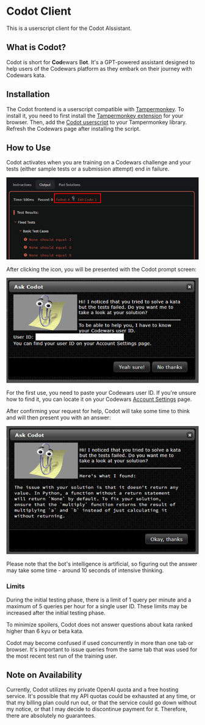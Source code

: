 # Codot Client

This is a userscript client for the Codot AIssistant.

## What is Codot?

Codot is short for **Cod**ewars B**ot**. It's a GPT-powered assistant designed to help users of the Codewars platform as they embark on their journey with Codewars kata.

## Installation

The Codot frontend is a userscript compatible with [Tampermonkey](https://www.tampermonkey.net). To install it, you need to first install the [Tampermonkey extension](https://www.tampermonkey.net) for your browser. Then, add the [Codot userscript](https://github.com/hobovsky/codot-client/raw/main/src/codot.user.js) to your Tampermonkey library. Refresh the Codewars page after installing the script.

## How to Use

Codot activates when you are training on a Codewars challenge and your tests (either sample tests or a submission attempt) end in failure.

![How to Use Step 1](./images/howto-00.png)

After clicking the icon, you will be presented with the Codot prompt screen:

![How to Use Step 2](./images/howto-01.png)

For the first use, you need to paste your Codewars user ID. If you're unsure how to find it, you can locate it on your Codewars [Account Settings](https://www.codewars.com/users/edit) page.

After confirming your request for help, Codot will take some time to think and will then present you with an answer:

![How to Use Step 3](./images/howto-02.png)

Please note that the bot's intelligence is artificial, so figuring out the answer may take some time - around 10 seconds of intensive thinking.

### Limits

During the initial testing phase, there is a limit of 1 query per minute and a maximum of 5 queries per hour for a single user ID. These limits may be increased after the initial testing phase.

To minimize spoilers, Codot does not answer questions about kata ranked higher than 6 kyu or beta kata.

Codot may become confused if used concurrently in more than one tab or browser. It's important to issue queries from the same tab that was used for the most recent test run of the training user.

## Note on Availability

Currently, Codot utilizes my private OpenAI quota and a free hosting service. It's possible that my API quotas could be exhausted at any time, or that my billing plan could run out, or that the service could go down without my notice, or that I may decide to discontinue payment for it. Therefore, there are absolutely no guarantees.
